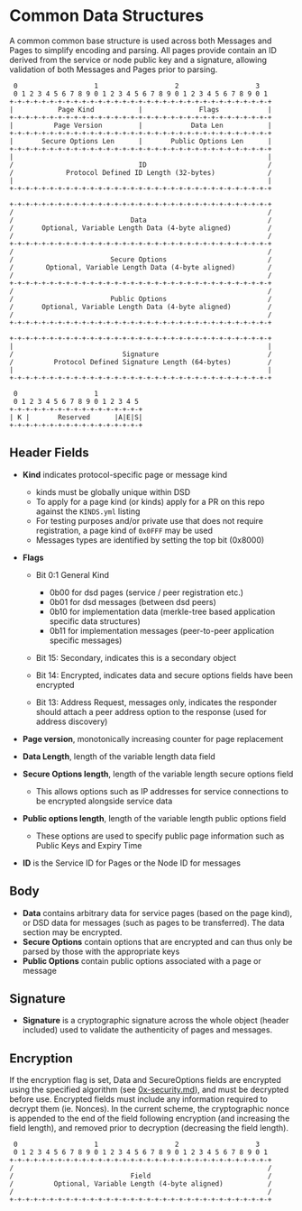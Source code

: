 # Common Data Structures

A common common base structure is used across both Messages and Pages to simplify encoding and parsing. 
All pages provide contain an ID derived from the service or node public key and a signature, allowing validation of both Messages and Pages prior to parsing.

```
 0                   1                   2                   3
 0 1 2 3 4 5 6 7 8 9 0 1 2 3 4 5 6 7 8 9 0 1 2 3 4 5 6 7 8 9 0 1
+-+-+-+-+-+-+-+-+-+-+-+-+-+-+-+-+-+-+-+-+-+-+-+-+-+-+-+-+-+-+-+-+
|           Page Kind           |              Flags            |           
+-+-+-+-+-+-+-+-+-+-+-+-+-+-+-+-+-+-+-+-+-+-+-+-+-+-+-+-+-+-+-+-+
|          Page Version         |            Data Len           |
+-+-+-+-+-+-+-+-+-+-+-+-+-+-+-+-+-+-+-+-+-+-+-+-+-+-+-+-+-+-+-+-+
|       Secure Options Len      |       Public Options Len      |
+-+-+-+-+-+-+-+-+-+-+-+-+-+-+-+-+-+-+-+-+-+-+-+-+-+-+-+-+-+-+-+-+
|                                                               |
/                               ID                              /
/             Protocol Defined ID Length (32-bytes)             /
|                                                               |
+-+-+-+-+-+-+-+-+-+-+-+-+-+-+-+-+-+-+-+-+-+-+-+-+-+-+-+-+-+-+-+-+

+-+-+-+-+-+-+-+-+-+-+-+-+-+-+-+-+-+-+-+-+-+-+-+-+-+-+-+-+-+-+-+-+
/                                                               /
/                             Data                              /
/       Optional, Variable Length Data (4-byte aligned)         /
/                                                               /
+-+-+-+-+-+-+-+-+-+-+-+-+-+-+-+-+-+-+-+-+-+-+-+-+-+-+-+-+-+-+-+-+
/                                                               /
/                        Secure Options                         /
/        Optional, Variable Length Data (4-byte aligned)        /
/                                                               /
+-+-+-+-+-+-+-+-+-+-+-+-+-+-+-+-+-+-+-+-+-+-+-+-+-+-+-+-+-+-+-+-+
/                                                               /
/                        Public Options                         /
/       Optional, Variable Length Data (4-byte aligned)         /
/                                                               /
+-+-+-+-+-+-+-+-+-+-+-+-+-+-+-+-+-+-+-+-+-+-+-+-+-+-+-+-+-+-+-+-+

+-+-+-+-+-+-+-+-+-+-+-+-+-+-+-+-+-+-+-+-+-+-+-+-+-+-+-+-+-+-+-+-+
|                                                               |
/                           Signature                           /
/          Protocol Defined Signature Length (64-bytes)         /
|                                                               |
+-+-+-+-+-+-+-+-+-+-+-+-+-+-+-+-+-+-+-+-+-+-+-+-+-+-+-+-+-+-+-+-+
```


```
 0                   1           
 0 1 2 3 4 5 6 7 8 9 0 1 2 3 4 5 
+-+-+-+-+-+-+-+-+-+-+-+-+-+-+-+-+
| K |       Reserved      |A|E|S|        
+-+-+-+-+-+-+-+-+-+-+-+-+-+-+-+-+
```

## Header Fields
- **Kind** indicates protocol-specific page or message kind
    - kinds must be globally unique within DSD
    - To apply for a page kind (or kinds) apply for a PR on this repo against the `KINDS.yml` listing
    - For testing purposes and/or private use that does not require registration, a page kind of  `0x0FFF` may be used
    - Messages types are identified by setting the top bit (0x8000)
- **Flags**
  - Bit 0:1 General Kind
    - 0b00 for dsd pages (service / peer registration etc.)
    - 0b01 for dsd messages (between dsd peers)
    - 0b10 for implementation data (merkle-tree based application specific data structures)
    - 0b11 for implementation messages (peer-to-peer application specific messages)

  - Bit 15: Secondary, indicates this is a secondary object
  - Bit 14: Encrypted, indicates data and secure options fields have been encrypted
  - Bit 13: Address Request, messages only, indicates the responder should attach a peer address option to the response (used for address discovery)
    

- **Page version**, monotonically increasing counter for page replacement
- **Data Length**, length of the variable length data field
- **Secure Options length**, length of the variable length secure options field
  - This allows options such as IP addresses for service connections to be encrypted alongside service data
- **Public options length**, length of the variable length public options field
  - These options are used to specify public page information such as Public Keys and Expiry Time
- **ID** is the Service ID for Pages or the Node ID for messages

## Body
- **Data** contains arbitrary data for service pages (based on the page kind), or DSD data for messages (such as pages to be transferred). The data section may be encrypted.
- **Secure Options** contain options that are encrypted and can thus only be parsed by those with the appropriate keys
- **Public Options** contain public options associated with a page or message

## Signature
- **Signature** is a cryptographic signature across the whole object (header included) used to validate the authenticity of pages and messages.

## Encryption

If the encryption flag is set, Data and SecureOptions fields are encrypted using the specified algorithm (see [0x-security.md](0x-security.md)), and must be decrypted before use. Encrypted fields must include any information required to decrypt them (ie. Nonces).
In the current scheme, the cryptographic nonce is appended to the end of the field following encryption (and increasing the field length), and removed prior to decryption (decreasing the field length). 


```
 0                   1                   2                   3
 0 1 2 3 4 5 6 7 8 9 0 1 2 3 4 5 6 7 8 9 0 1 2 3 4 5 6 7 8 9 0 1
+-+-+-+-+-+-+-+-+-+-+-+-+-+-+-+-+-+-+-+-+-+-+-+-+-+-+-+-+-+-+-+-+
/                                                               /
/                             Field                             /
/          Optional, Variable Length (4-byte aligned)           /
/                                                               /
+-+-+-+-+-+-+-+-+-+-+-+-+-+-+-+-+-+-+-+-+-+-+-+-+-+-+-+-+-+-+-+-+
```
